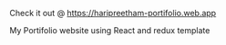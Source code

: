 Check it out @ https://haripreetham-portifolio.web.app

My Portifolio website using React and redux template

